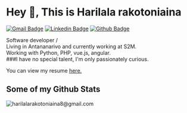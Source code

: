 # Hey 👋, This is Harilala rakotoniaina
[![Gmail Badge](https://img.shields.io/badge/-harilalarakotoniaina8@gmail.com-c14438?style=flat&logo=Gmail&logoColor=white&link=mailto:harilalarakotoniaina8@gmail.com)](mailto:harilalarakotoniaina8@gmail.com) 
[![Linkedin Badge](https://img.shields.io/badge/-harilalarakotoniaina-0072b1?style=flat&logo=Linkedin&logoColor=white&link=https://www.linkedin.com/in/harilalarakotoniaina/)](https://www.linkedin.com/in/harilalarakotoniaina/) [![Github Badge](https://img.shields.io/badge/-harilalarakotoniaina8@gmail.com-grey?style=flat&logo=github&logoColor=white&link=https://github.com/harilalarakotoniaina8@gmail.com/)](https://www.github.com/harilalarakotoniaina8@gmail.com/) 

Software developer /<br>
Living in Antananarivo and currently working at S2M.<br>
Working with Python, PHP, vue.js, angular.<br>
###I have no special talent, I'm only passionately curious. </p><p align='left'> You can view my resume <a href='  ' target=_blank><u>here</u>.</a></p>
## Some of my Github Stats
<p align=left> <img src=https://komarev.com/ghpvc/?username=harilalarakotoniaina8@gmail.com alt=harilalarakotoniaina8@gmail.com /> </p>

